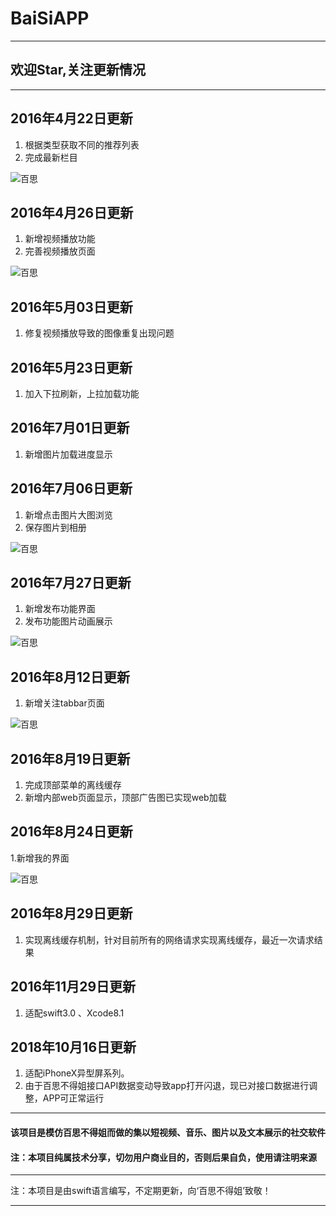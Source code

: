 # BaiSiAPP
---
## 欢迎Star,关注更新情况
***
## 2016年4月22日更新
1. 根据类型获取不同的推荐列表
2. 完成最新栏目  

![百思](./screenshots/164201714.gif)  

 
## 2016年4月26日更新
1. 新增视频播放功能
2. 完善视频播放页面  

![百思](./screenshots/1605032123.gif)   


## 2016年5月03日更新
1. 修复视频播放导致的图像重复出现问题  
 
## 2016年5月23日更新
1. 加入下拉刷新，上拉加载功能

## 2016年7月01日更新
1. 新增图片加载进度显示
 
## 2016年7月06日更新
1. 新增点击图片大图浏览  
2. 保存图片到相册  

![百思](./screenshots/1607061133.gif)   

## 2016年7月27日更新  
1. 新增发布功能界面  
2. 发布功能图片动画展示  

![百思](./screenshots/1607271503.gif)   

## 2016年8月12日更新  
1. 新增关注tabbar页面    

![百思](./screenshots/1608120942.gif)   
 
## 2016年8月19日更新  
1. 完成顶部菜单的离线缓存
2. 新增内部web页面显示，顶部广告图已实现web加载

## 2016年8月24日更新
1.新增我的界面


![百思](./screenshots/1608241523.png)  

## 2016年8月29日更新
1. 实现离线缓存机制，针对目前所有的网络请求实现离线缓存，最近一次请求结果

## 2016年11月29日更新
1. 适配swift3.0 、Xcode8.1

## 2018年10月16日更新
1. 适配iPhoneX异型屏系列。  
2. 由于百思不得姐接口API数据变动导致app打开闪退，现已对接口数据进行调整，APP可正常运行
 

---
#### 该项目是模仿百思不得姐而做的集以短视频、音乐、图片以及文本展示的社交软件
#### 注：本项目纯属技术分享，切勿用户商业目的，否则后果自负，使用请注明来源

---


注：本项目是由swift语言编写，不定期更新，向‘百思不得姐’致敬！

---